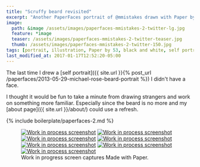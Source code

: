 ```yaml
---
title: "Scruffy beard revisited"
excerpt: "Another PaperFaces portrait of @mmistakes drawn with Paper by 53 on an iPad."
image: 
  path: &image /assets/images/paperfaces-mmistakes-2-twitter-lg.jpg 
  feature: *image
  teaser: /assets/images/paperfaces-mmistakes-2-twitter-teaser.jpg
  thumb: /assets/images/paperfaces-mmistakes-2-twitter-150.jpg
tags: [portrait, illustration, Paper by 53, black and white, self portrait, Michael Rose]
last_modified_at: 2017-01-17T12:52:20-05:00
---
```


The last time I drew a [self portrait]({{ site.url }}{% post_url /paperfaces/2013-05-29-michael-rose-beard-portrait %}) I didn't have a face.

I thought it would be fun to take a minute from drawing strangers and work on something more familiar. Especially since the beard is no more and my [about page]({{ site.url }}/about/) could use a refresh.

{% include boilerplate/paperfaces-2.md %}

<figure class="third">
  <a href="{{ site.url }}/assets/images/paperfaces-mmistakes-2-process-1-lg.jpg"><img src="{{ site.url }}/assets/images/paperfaces-mmistakes-2-process-1-600.jpg" alt="Work in process screenshot"></a>
  <a href="{{ site.url }}/assets/images/paperfaces-mmistakes-2-process-2-lg.jpg"><img src="{{ site.url }}/assets/images/paperfaces-mmistakes-2-process-2-600.jpg" alt="Work in process screenshot"></a>
  <a href="{{ site.url }}/assets/images/paperfaces-mmistakes-2-process-3-lg.jpg"><img src="{{ site.url }}/assets/images/paperfaces-mmistakes-2-process-3-600.jpg" alt="Work in process screenshot"></a>
  <a href="{{ site.url }}/assets/images/paperfaces-mmistakes-2-process-4-lg.jpg"><img src="{{ site.url }}/assets/images/paperfaces-mmistakes-2-process-4-600.jpg" alt="Work in process screenshot"></a>
  <a href="{{ site.url }}/assets/images/paperfaces-mmistakes-2-process-5-lg.jpg"><img src="{{ site.url }}/assets/images/paperfaces-mmistakes-2-process-5-600.jpg" alt="Work in process screenshot"></a>
  <a href="{{ site.url }}/assets/images/paperfaces-mmistakes-2-process-6-lg.jpg"><img src="{{ site.url }}/assets/images/paperfaces-mmistakes-2-process-6-600.jpg" alt="Work in process screenshot"></a>
  <a href="{{ site.url }}/assets/images/paperfaces-mmistakes-2-process-7-lg.jpg"><img src="{{ site.url }}/assets/images/paperfaces-mmistakes-2-process-7-600.jpg" alt="Work in process screenshot"></a>
  <figcaption>Work in progress screen captures Made with Paper.</figcaption>
</figure>
